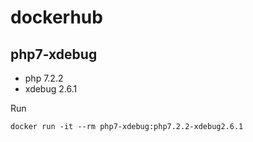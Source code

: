 # dockerhub

## php7-xdebug

- php 7.2.2
- xdebug 2.6.1

Run
```
docker run -it --rm php7-xdebug:php7.2.2-xdebug2.6.1
```
